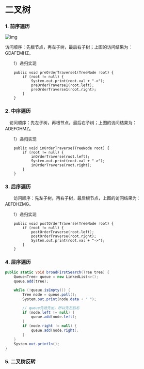 # 二叉树

### 1. 前序遍历

![img](https://img2018.cnblogs.com/blog/1031555/201905/1031555-20190505124444793-922082397.png)



访问顺序：先根节点，再左子树，最后右子树；上图的访问结果为：GDAFEMHZ。

　　1）递归实现

```
    public void preOrderTraverse1(TreeNode root) {
        if (root != null) {
            System.out.print(root.val + "->");
            preOrderTraverse1(root.left);
            preOrderTraverse1(root.right);
        }
    }
```



### 2. 中序遍历

　访问顺序：先左子树，再根节点，最后右子树；上图的访问结果为：ADEFGHMZ。

　　1）递归实现

```
    public void inOrderTraverse(TreeNode root) {
        if (root != null) {
            inOrderTraverse(root.left);
            System.out.print(root.val + "->");
            inOrderTraverse(root.right);
        }
    }
```





### 3. 后序遍历

　　访问顺序：先左子树，再右子树，最后根节点，上图的访问结果为：AEFDHZMG。

　　1）递归实现

```
    public void postOrderTraverse(TreeNode root) {
        if (root != null) {
            postOrderTraverse(root.left);
            postOrderTraverse(root.right);
            System.out.print(root.val + "->");
        }
    }
```



### 4. 层序遍历

```csharp
public static void broadFirstSearch(Tree tree) {
    Queue<Tree> queue = new LinkedList<>();
    queue.add(tree);

    while (!queue.isEmpty()) {
        Tree node = queue.poll();
        System.out.print(node.data + " ");

        // queue先进先出，所以先左后右
        if (node.left != null) {
            queue.add(node.left);
        }
        if (node.right != null) {
            queue.add(node.right);
        }
    }
    System.out.println();
}
```



### 5. 二叉树反转